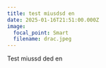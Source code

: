 ```yaml
---
title: test miusdsd en
date: 2025-01-16T21:51:00.000Z
image:
  focal_point: Smart
  filename: drac.jpeg
---
```

Test miussd ded en
